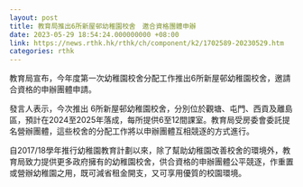 ```yaml
---
layout: post
title: 教育局推出6所新屋邨幼稚園校舍　邀合資格團體申辦
date: 2023-05-29 18:54:24.000000000 +08:00
link: https://news.rthk.hk/rthk/ch/component/k2/1702589-20230529.htm
categories: rthk
---
```


教育局宣布，今年度第一次幼稚園校舍分配工作推出6所新屋邨幼稚園校舍，邀請合資格的申辦團體申請。

發言人表示，今次推出 6所新屋邨幼稚園校舍，分別位於觀塘、屯門、西貢及離島區，預計在2024至2025年落成，每所提供6至12間課室。教育局受房委會委託提名營辦團體，這些校舍的分配工作將以申辦團體互相競逐的方式進行。

自2017/18學年推行幼稚園教育計劃以來，除了幫助幼稚園改善校舍的環境外，教育局致力提供更多政府擁有的幼稚園校舍，供合資格的申辦團體公平競逐，作重置或營辦幼稚園之用，既可減省租金開支，又可享用優質的校園環境。
